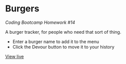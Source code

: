 # Burgers
*Coding Bootcamp Homework #14*

A burger tracker, for people who need that sort of thing.
- Enter a burger name to add it to the menu
- Click the Devour button to move it to your history

[View live](https://murmuring-oasis-23248.herokuapp.com)
